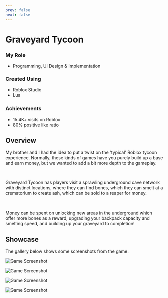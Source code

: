 ```yaml
---
prev: false
next: false
---
```


# Graveyard Tycoon

### My Role
- Programming, UI Design & Implementation

### Created Using
- Roblox Studio
- Lua

### Achievements
- 15.4K+ visits on Roblox
- 80% positive like ratio

## Overview
My brother and I had the idea to put a twist on the 'typical' Roblox tycoon experience. Normally, these kinds of games have you purely build up a base and earn money, but we wanted to add a bit more depth to the gameplay.

<br />

Graveyard Tycoon has players visit a sprawling underground cave network with distinct locations, where they can find bones, which they can smelt at a crematorium to create ash, which can be sold to a reaper for money.

<br />

Money can be spent on unlocking new areas in the underground which offer more bones as a reward, upgrading your backpack capacity and smelting speed, and building up your graveyard to completion!

## Showcase
The gallery below shows some screenshots from the game.

![Game Screenshot](https://tr.rbxcdn.com/180DAY-41b2153f6742cec1e3764f517480f004/768/432/Image/Webp/noFilter)

![Game Screenshot](https://tr.rbxcdn.com/180DAY-f3689c920516a240d026b3b3fb978251/768/432/Image/Webp/noFilter)

![Game Screenshot](https://tr.rbxcdn.com/180DAY-6078f07d242ec9c935bc33842a173bad/768/432/Image/Webp/noFilter)

![Game Screenshot](https://tr.rbxcdn.com/180DAY-1e89e88a7cb229752a20ee61cca2ac75/768/432/Image/Webp/noFilter)